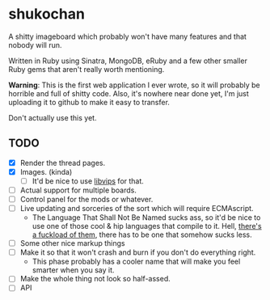 # shukochan
A shitty imageboard which probably won't have many features and that nobody will run.

Written in Ruby using Sinatra, MongoDB, eRuby and a few other smaller Ruby gems that aren't really worth mentioning.

**Warning**: This is the first web application I ever wrote, so it will probably be horrible and full of shitty code. Also, it's nowhere near done yet, I'm just uploading it to github to make it easy to transfer.

Don't actually use this yet.

## TODO
- [x] Render the thread pages.
- [x] Images. (kinda)
  - [ ] It'd be nice to use [libvips](https://github.com/jcupitt/ruby-vips) for that.
- [ ] Actual support for multiple boards.
- [ ] Control panel for the mods or whatever.
- [ ] Live updating and sorceries of the sort which will require ECMAscript.
  * The Language That Shall Not Be Named sucks ass, so it'd be nice to use one of those cool & hip languages that compile to it. Hell, [there's a fuckload of them](https://github.com/jashkenas/coffeescript/wiki/List-of-languages-that-compile-to-JS), there has to be one that somehow sucks less.
- [ ] Some other nice markup things
- [ ] Make it so that it won't crash and burn if you don't do everything right.
  * This phase probably has a cooler name that will make you feel smarter when you say it.
- [ ] Make the whole thing not look so half-assed.
- [ ] API